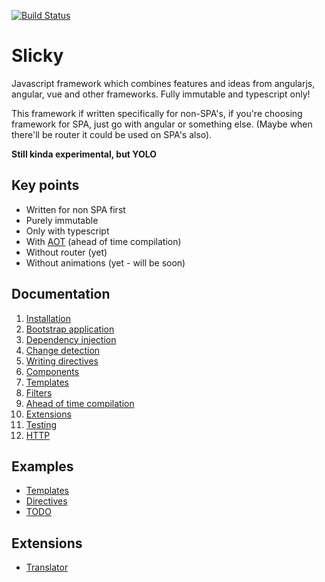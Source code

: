 [![Build Status](https://img.shields.io/travis/SlickyJS/Slicky.svg?style=flat-square)](https://travis-ci.org/SlickyJS/Slicky)

# Slicky

Javascript framework which combines features and ideas from angularjs, angular, vue and other frameworks. Fully 
immutable and typescript only!

This framework if written specifically for non-SPA's, if you're choosing framework for SPA, just go with angular or 
something else. (Maybe when there'll be router it could be used on SPA's also).

**Still kinda experimental, but YOLO**

## Key points

* Written for non SPA first
* Purely immutable
* Only with typescript
* With [AOT](./docs/aot.md) (ahead of time compilation)
* Without router (yet)
* Without animations (yet - will be soon)

## Documentation

1. [Installation](./docs/installation.md)
2. [Bootstrap application](./docs/bootstrap.md)
3. [Dependency injection](./docs/di.md)
4. [Change detection](./docs/change-detection.md)
5. [Writing directives](./docs/directives.md)
6. [Components](./docs/components.md)
7. [Templates](./docs/templates.md)
8. [Filters](./docs/filters.md)
9. [Ahead of time compilation](./docs/aot.md)
10. [Extensions](./docs/extensions.md)
11. [Testing](./docs/testing.md)
12. [HTTP](./docs/http.md)

## Examples

* [Templates](./packages/examples/examples/templates)
* [Directives](./packages/examples/examples/directive)
* [TODO](./packages/examples/examples/todo)

## Extensions

* [Translator](./packages/extension-translator)
